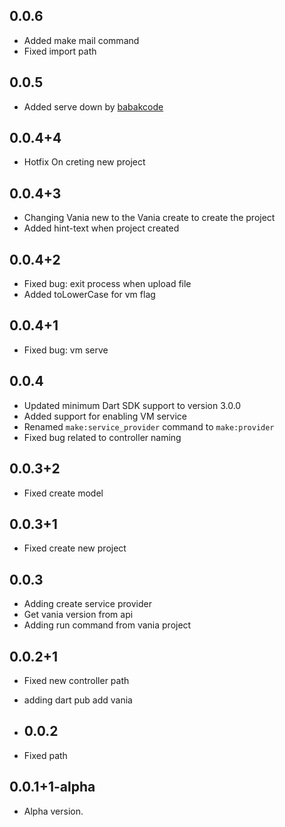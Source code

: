 ## 0.0.6

- Added make mail command
- Fixed import path
  
## 0.0.5

- Added serve down by [babakcode](https://github.com/babakcode)

## 0.0.4+4

- Hotfix On creting new project

## 0.0.4+3

- Changing Vania new to the Vania create to create the project
- Added hint-text when project created

## 0.0.4+2

- Fixed bug: exit process when upload file
- Added toLowerCase for vm flag

## 0.0.4+1

- Fixed bug: vm serve

## 0.0.4

- Updated minimum Dart SDK support to version 3.0.0
- Added support for enabling VM service
- Renamed `make:service_provider` command to `make:provider`
- Fixed bug related to controller naming

## 0.0.3+2

- Fixed create model

## 0.0.3+1

- Fixed create new project

## 0.0.3

- Adding create service provider
- Get vania version from api
- Adding run command from vania project

## 0.0.2+1

- Fixed new controller path
- adding dart pub add vania
  
- ## 0.0.2

- Fixed path

## 0.0.1+1-alpha

- Alpha version.
